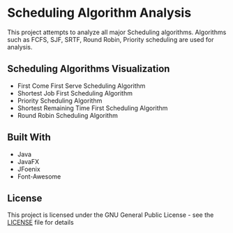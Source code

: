 # Scheduling Algorithm Analysis
This project attempts to analyze all major Scheduling algorithms. Algorithms such as FCFS, SJF, SRTF, Round Robin, Priority scheduling are used for analysis.

## Scheduling Algorithms Visualization
* First Come First Serve Scheduling Algorithm
* Shortest Job First Scheduling Algorithm
* Priority Scheduling Algorithm
* Shortest Remaining Time First Scheduling Algorithm
* Round Robin Scheduling Algorithm

## Built With
* Java
* JavaFX
* JFoenix
* Font-Awesome

## License
This project is licensed under the GNU General Public License - see the [LICENSE](LICENSE) file for details
